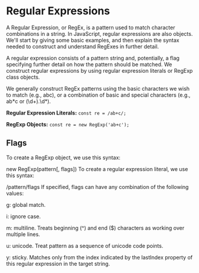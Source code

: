 # Regular Expressions
A Regular Expression, or RegEx, is a pattern used to match character combinations in a string. In JavaScript, regular expressions are also objects. We'll start by giving some basic examples, and then explain the syntax needed to construct and understand RegExes in further detail.

A regular expression consists of a pattern string and, potentially, a flag specifying further detail on how the pattern should be matched. We construct regular expressions by using regular expression literals or RegExp class objects.

We generally construct RegEx patterns using the basic characters we wish to match (e.g., abc), or a combination of basic and special characters (e.g., ab\*c or (\d+)\.\d\*).

**Regular Expression Literals:** `const re = /ab+c/;`

**RegExp Objects:** `const re = new RegExp('ab+c');`

## Flags
To create a RegExp object, we use this syntax:

new RegExp(pattern[, flags])
To create a regular expression literal, we use this syntax:

/pattern/flags
If specified, flags can have any combination of the following values:

g: global match.

i: ignore case.

m: multiline. Treats beginning (^) and end ($) characters as working over multiple lines.

u: unicode. Treat pattern as a sequence of unicode code points.

y: sticky. Matches only from the index indicated by the lastIndex property of this regular expression in the target string.